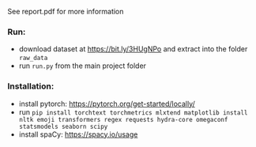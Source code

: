 See report.pdf for more information

### Run:
- download dataset at https://bit.ly/3HUgNPo and extract into the folder `raw_data`
- run `run.py` from the main project folder

### Installation:
- install pytorch: https://pytorch.org/get-started/locally/
- run `pip install torchtext torchmetrics mlxtend matplotlib install nltk emoji transformers regex requests hydra-core omegaconf statsmodels seaborn scipy`
- install spaCy: https://spacy.io/usage


